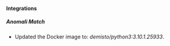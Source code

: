 #### Integrations
##### Anomali Match
- Updated the Docker image to: *demisto/python3:3.10.1.25933*.

